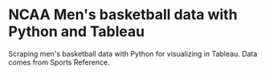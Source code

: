 # NCAA Men's basketball data with Python and Tableau
Scraping men's basketball data with Python for visualizing in Tableau.
Data comes from Sports Reference.
